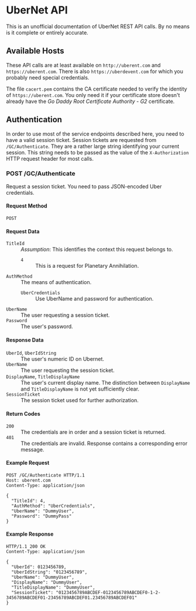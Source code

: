 # UberNet API #
This is an unofficial documentation of UberNet REST API calls.
By no means is it complete or entirely accurate.

## Available Hosts ##
These API calls are at least available on `http://uberent.com` and `https://uberent.com`.
There is also `https://uberdevent.com` for which you probably need special credentials.

The file `cacert.pem` contains the CA certificate needed to verify the identity of `https://uberent.com`.
You only need it if your certificate store doesn't already have the *Go Daddy Root Certificate Authority - G2* certificate.

## Authentication ##
In order to use most of the service endpoints described here, you need to have a valid session ticket.
Session tickets are requested from `/GC/Authenticate`.
They are a rather large string identifying your current session.
This string needs to be passed as the value of the `X-Authorization` HTTP request header for most calls.

### POST /GC/Authenticate ###
Request a session ticket.
You need to pass JSON-encoded Uber credentials.

#### Request Method ####
`POST`

#### Request Data ####
<dl>
  <dt><code>TitleId</code></dt>
  <dd><em>Assumption</em>: This identifies the context this request belongs to.
    <dl>
      <dt><code>4</code></dt>
      <dd>This is a request for Planetary Annihilation.</dd>
    </dl>
  </dd>

  <dt><code>AuthMethod</code></dt>
  <dd>The means of authentication.
    <dl>
      <dt><code>UberCredentials</code></dt>
      <dd>Use UberName and password for authentication.</dd>
    </dl>
  </dd>

  <dt><code>UberName</code></dt>
  <dd>The user requesting a session ticket.</dd>

  <dt><code>Password</code></dt>
  <dd>The user's password.</dd>
</dl>

#### Response Data ####
<dl>
  <dt><code>UberId</code>, <code>UberIdString</code></dt>
  <dd>The user's numeric ID on Ubernet.</dd>

  <dt><code>UberName</code></dt>
  <dd>The user requesting the session ticket.</dd>

  <dt><code>DisplayName</code>, <code>TitleDisplayName</code></dt>
  <dd>
    The user's current display name.
    The distinction between <code>DisplayName</code> and <code>TitleDisplayName</code> is not yet sufficiently clear.
  </dd>

  <dt><code>SessionTicket</code></dt>
  <dd>The session ticket used for further authorization.</dd>
</dl>

#### Return Codes ####
<dl>
  <dt><code>200</code></dt>
  <dd>The credentials are in order and a session ticket is returned.</dd>

  <dt><code>401</code></dt>
  <dd>
    The credentials are invalid.
    Response contains a corresponding error message.
  </dd>
</dl>

#### Example Request ####
```HTTP
POST /GC/Authenticate HTTP/1.1
Host: uberent.com
Content-Type: application/json

{
  "TitleId": 4,
  "AuthMethod": "UberCredentials",
  "UberName": "DummyUser",
  "Password": "DummyPass"
}
```

#### Example Response ####
```HTTP
HTTP/1.1 200 OK
Content-Type: application/json

{
  "UberId": 0123456789,
  "UberIdString": "0123456789",
  "UberName": "DummyUser",
  "DisplayName": "DummyUser",
  "TitleDisplayName": "DummyUser",
  "SessionTicket": "0123456789ABCDEF-0123456789ABCDEF0-1-2-3456789ABCDEF01-23456789ABCDEF01.23456789ABCDEF01"
}
